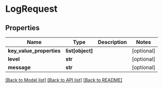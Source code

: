 # LogRequest

## Properties
Name | Type | Description | Notes
------------ | ------------- | ------------- | -------------
**key_value_properties** | **list[object]** |  | [optional] 
**level** | **str** |  | [optional] 
**message** | **str** |  | [optional] 

[[Back to Model list]](../README.md#documentation-for-models) [[Back to API list]](../README.md#documentation-for-api-endpoints) [[Back to README]](../README.md)


